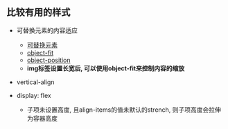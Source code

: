 <!--
 * @Author: lyf
 * @Date: 2020-05-11 15:33:22
 * @LastEditors: lyf
 * @LastEditTime: 2020-07-24 10:21:59
 * @Description: In User Settings Edit
 * @FilePath: /books/Users/a58/iworkspace/MoreCollections/前端必备/css/难点样式.md
--> 
## 比较有用的样式

* 可替换元素的内容适应
    * [可替换元素](https://developer.mozilla.org/zh-CN/docs/Web/CSS/Replaced_element)
    * [object-fit](https://developer.mozilla.org/zh-CN/docs/Web/CSS/object-fit)
    * [object-position](https://developer.mozilla.org/zh-CN/docs/Web/CSS/object-position)
    * **img标签设置长宽后, 可以使用object-fit来控制内容的缩放**

* vertical-align


* display: flex
    * 子项未设置高度, 且align-items的值未默认的strench, 则子项高度会拉伸为容器高度